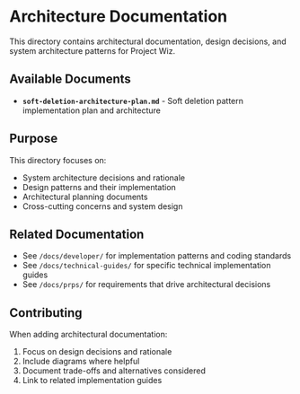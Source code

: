 # Architecture Documentation

This directory contains architectural documentation, design decisions, and system architecture patterns for Project Wiz.

## Available Documents

- **`soft-deletion-architecture-plan.md`** - Soft deletion pattern implementation plan and architecture

## Purpose

This directory focuses on:

- System architecture decisions and rationale
- Design patterns and their implementation
- Architectural planning documents
- Cross-cutting concerns and system design

## Related Documentation

- See `/docs/developer/` for implementation patterns and coding standards
- See `/docs/technical-guides/` for specific technical implementation guides
- See `/docs/prps/` for requirements that drive architectural decisions

## Contributing

When adding architectural documentation:

1. Focus on design decisions and rationale
2. Include diagrams where helpful
3. Document trade-offs and alternatives considered
4. Link to related implementation guides
